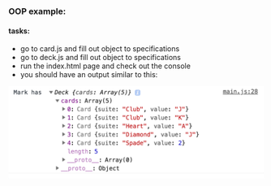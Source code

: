 ### OOP example: 

#### tasks: 
- go to card.js and fill out object to specifications
- go to deck.js and fill out object to specifications
- run the index.html page and check out the console
- you should have an output similar to this:
<img src="outputexample.png">
